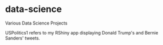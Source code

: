 # data-science
Various Data Science Projects

USPolitics1 refers to my RShiny app displaying Donald Trump's and Bernie Sanders' tweets.
